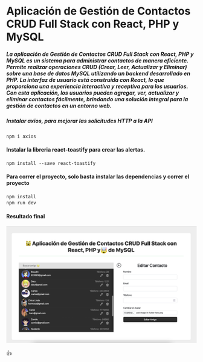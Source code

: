 # Aplicación de Gestión de Contactos CRUD Full Stack con React, PHP y MySQL

##### La aplicación de Gestión de Contactos CRUD Full Stack con React, PHP y MySQL es un sistema  para administrar contactos de manera eficiente. Permite realizar operaciones CRUD (Crear, Leer, Actualizar y Eliminar) sobre una base de datos MySQL utilizando un backend desarrollado en PHP. La interfaz de usuario está construida con React, lo que proporciona una experiencia interactiva y receptiva para los usuarios. Con esta aplicación, los usuarios pueden agregar, ver, actualizar y eliminar contactos fácilmente, brindando una solución integral para la gestión de contactos en un entorno web.

##### Instalar axios, para mejorar las solicitudes HTTP a la API

    npm i axios

#### Instalar la libreria react-toastify para crear las alertas.

    npm install --save react-toastify

#### Para correr el proyecto, solo basta instalar las dependencias y correr el proyecto

    npm install
    npm run dev

#### Resultado final

![](https://raw.githubusercontent.com/urian121/imagenes-proyectos-github/master/agenda-contactos-react-php-y-mysql.png)

👍
